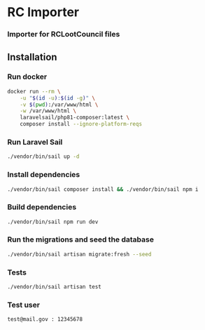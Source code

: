 # RC Importer
### Importer for RCLootCouncil files

## Installation

### Run docker

```bash
docker run --rm \
    -u "$(id -u):$(id -g)" \
    -v $(pwd):/var/www/html \
    -w /var/www/html \
    laravelsail/php81-composer:latest \
    composer install --ignore-platform-reqs
```

### Run Laravel Sail

```bash
./vendor/bin/sail up -d
```

### Install dependencies

```bash
./vendor/bin/sail composer install && ./vendor/bin/sail npm i
```

### Build dependencies

```bash
./vendor/bin/sail npm run dev
```

### Run the migrations and seed the database

```bash
./vendor/bin/sail artisan migrate:fresh --seed
```

### Tests

```bash
./vendor/bin/sail artisan test
```

### Test user

```angular2html
test@mail.gov : 12345678
```
